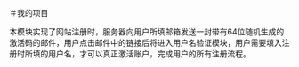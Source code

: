 ＃我的项目

本模块实现了网站注册时，服务器向用户所填邮箱发送一封带有64位随机生成的激活码的邮件，用户点击邮件中的链接后将进入用户名验证模块，用户需要填入注册时所填的用户名，才可以真正激活账户，完成用户的所有注册流程。
